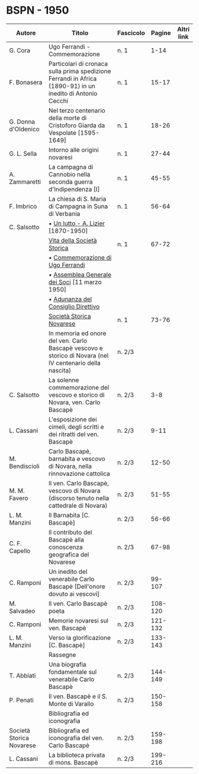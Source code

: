 # BSPN - 1950

| Autore                   | Titolo                                                                                                     | Fascicolo | Pagine  | Altri link |
|--------------------------|------------------------------------------------------------------------------------------------------------|-----------|---------|------------|
| G. Cora                  | Ugo Ferrandi - Commemorazione                                                                              | n. 1      | 1-14    |            |
| F. Bonasera              | Particolari di cronaca sulla prima spedizione Ferrandi in Africa (1890-91) in un inedito di Antonio Cecchi | n. 1      | 15-17   |            |
| G. Donna d'Oldenico      | Nel terzo centenario della morte di Cristoforo Giarda da Vespolate [1595-1649]                             | n. 1      | 18-26   |            |
| G. L. Sella              | Intorno alle origini novaresi                                                                              | n. 1      | 27-44   |            |
| A. Zammaretti            | La campagna di Cannobio nella seconda guerra d'Indipendenza [I]                                            | n. 1      | 45-55   |            |
| F. Imbrico               | La chiesa di S. Maria di Campagna in Suna di Verbania                                                      | n. 1      | 56-64   |            |
| C. Salsotto              | • [Un lutto - A. Lizier](http://www.ssno.it/BSPNo/bspn_vita50.html#501) [1870-1950]                        |           |         |            |
|                          | [Vita della Società Storica](http://www.ssno.it/BSPNo/bspn_vita50.html#500)                                | n. 1      | 67-72   |            |
|                          | • [Commemorazione di Ugo Ferrandi](http://www.ssno.it/BSPNo/bspn_vita50.html#502)                          |           |         |            |
|                          | • [Assemblea Generale dei Soci](http://www.ssno.it/BSPNo/bspn_vita50.html#503) [11 marzo 1950]             |           |         |
|                          | • [Adunanza del Consiglio Direttivo](http://www.ssno.it/BSPNo/bspn_vita50.html#504)                        |           |         |            |
|                          | [Società Storica Novarese](http://www.ssno.it/SSN/ssn_soci1950.html)                                       | n. 1      | 73-76   |            |
|                          | In memoria ed onore del ven. Carlo Bascapè vescovo e storico di Novara (nel IV centenario della nascita)   | n. 2/3    |         |            |
| C. Salsotto              | La solenne commemorazione del vescovo e storico di Novara, ven. Carlo Bascapè                              | n. 2/3    | 3-8     |            |
| L. Cassani               | L'esposizione dei cimeli, degli scritti e dei ritratti del ven. Bascapè                                    | n. 2/3    | 9-11    |            |
| M. Bendiscioli           | Carlo Bascapè, barnabita e vescovo di Novara, nella rinnovazione cattolica                                 | n. 2/3    | 12-50   |            |
| M. M. Favero             | Il ven. Carlo Bascapè, vescovo di Novara (discorso tenuto nella cattedrale di Novara)                      | n. 2/3    | 51-55   |            |
| L. M. Manzini            | Il Barnabita [C. Bascapè]                                                                                  | n. 2/3    | 56-66   |            |
| C. F. Capello            | Il contributo del Bascapè alla conoscenza geografica del Novarese                                          | n. 2/3    | 67-98   |            |
| C. Ramponi               | Un inedito del venerabile Carlo Bascapè [Dell'onore dovuto ai vescovi]                                     | n. 2/3    | 99-107  |            |
| M. Salvadeo              | Il ven. Carlo Bascapè poeta                                                                                | n. 2/3    | 108-120 |            |
| C. Ramponi               | Memorie novaresi sul ven. Bascapè                                                                          | n. 2/3    | 121-132 |            |
| L. M. Manzini            | Verso la glorificazione [C. Bascapè]                                                                       | n. 2/3    | 133-143 |            |
|                          | Rassegne                                                                                                   |           |         |            |
| T. Abbiati               | Una biografia fondamentale sul venerabile Carlo Bascapè                                                    | n. 2/3    | 144-149 |            |
| P. Penati                | Il ven. Bascapè e il S. Monte di Varallo                                                                   | n. 2/3    | 150-158 |            |
|                          | Bibliografia ed iconografia                                                                                |           |         |            |
| Società Storica Novarese | Bibliografia ed iconografia del ven. Carlo Bascapè                                                         | n. 2/3    | 159-198 |            |
| L. Cassani               | La biblioteca privata di mons. Bascapè                                                                     | n. 2/3    | 199-216 |            |
